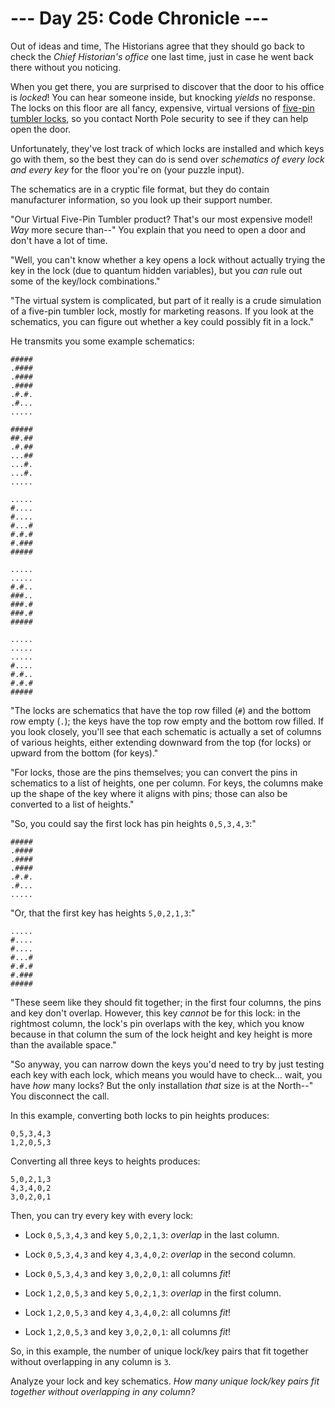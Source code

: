 # --- Day 25: Code Chronicle ---

Out of ideas and time, The Historians agree that they should go back to check the *Chief Historian's office* one last time, just in case he went back there without you noticing.

When you get there, you are surprised to discover that the door to his office is *locked*! You can hear someone inside, but knocking *yields* no response. The locks on this floor are all fancy, expensive, virtual versions of [five-pin tumbler locks](https://en.wikipedia.org/wiki/Pin_tumbler_lock), so you contact North Pole security to see if they can help open the door.

Unfortunately, they've lost track of which locks are installed and which keys go with them, so the best they can do is send over *schematics of every lock and every key* for the floor you're on (your puzzle input).

The schematics are in a cryptic file format, but they do contain manufacturer information, so you look up their support number.

"Our Virtual Five-Pin Tumbler product? That's our most expensive model! *Way* more secure than--" You explain that you need to open a door and don't have a lot of time.

"Well, you can't know whether a key opens a lock without actually trying the key in the lock (due to quantum hidden variables), but you *can* rule out some of the key/lock combinations."

"The virtual system is complicated, but part of it really is a crude simulation of a five-pin tumbler lock, mostly for marketing reasons. If you look at the schematics, you can figure out whether a key could possibly fit in a lock."

He transmits you some example schematics:

```
#####
.####
.####
.####
.#.#.
.#...
.....

#####
##.##
.#.##
...##
...#.
...#.
.....

.....
#....
#....
#...#
#.#.#
#.###
#####

.....
.....
#.#..
###..
###.#
###.#
#####

.....
.....
.....
#....
#.#..
#.#.#
#####

```

"The locks are schematics that have the top row filled (`#`) and the bottom row empty (`.`); the keys have the top row empty and the bottom row filled. If you look closely, you'll see that each schematic is actually a set of columns of various heights, either extending downward from the top (for locks) or upward from the bottom (for keys)."

"For locks, those are the pins themselves; you can convert the pins in schematics to a list of heights, one per column. For keys, the columns make up the shape of the key where it aligns with pins; those can also be converted to a list of heights."

"So, you could say the first lock has pin heights `0,5,3,4,3`:"

```
#####
.####
.####
.####
.#.#.
.#...
.....

```

"Or, that the first key has heights `5,0,2,1,3`:"

```
.....
#....
#....
#...#
#.#.#
#.###
#####

```

"These seem like they should fit together; in the first four columns, the pins and key don't overlap. However, this key *cannot* be for this lock: in the rightmost column, the lock's pin overlaps with the key, which you know because in that column the sum of the lock height and key height is more than the available space."

"So anyway, you can narrow down the keys you'd need to try by just testing each key with each lock, which means you would have to check... wait, you have *how* many locks? But the only installation *that* size is at the North--" You disconnect the call.

In this example, converting both locks to pin heights produces:

```
0,5,3,4,3
1,2,0,5,3

```

Converting all three keys to heights produces:

```
5,0,2,1,3
4,3,4,0,2
3,0,2,0,1

```

Then, you can try every key with every lock:


 - Lock `0,5,3,4,3` and key `5,0,2,1,3`: *overlap* in the last column.

 - Lock `0,5,3,4,3` and key `4,3,4,0,2`: *overlap* in the second column.

 - Lock `0,5,3,4,3` and key `3,0,2,0,1`: all columns *fit*!

 - Lock `1,2,0,5,3` and key `5,0,2,1,3`: *overlap* in the first column.

 - Lock `1,2,0,5,3` and key `4,3,4,0,2`: all columns *fit*!

 - Lock `1,2,0,5,3` and key `3,0,2,0,1`: all columns *fit*!


So, in this example, the number of unique lock/key pairs that fit together without overlapping in any column is `3`.

Analyze your lock and key schematics. *How many unique lock/key pairs fit together without overlapping in any column?*

